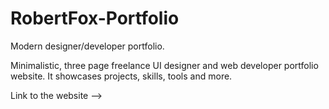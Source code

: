 # RobertFox-Portfolio
Modern designer/developer portfolio.

Minimalistic, three page freelance UI designer and web developer portfolio website. It showcases projects, skills, tools and more.

Link to the website --> 

